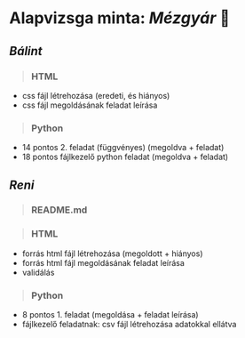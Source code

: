 # **Alapvizsga minta:** *Mézgyár* 🍯
## ***Bálint*** 
>###  HTML
* css fájl létrehozása (eredeti, és hiányos)
* css fájl megoldásának feladat leírása
>###  Python
* 14 pontos 2. feladat (függvényes) (megoldva + feladat)
* 18 pontos fájlkezelő python feladat (megoldva + feladat)

## ***Reni***
>### README.md

>###  HTML
* forrás html fájl létrehozása (megoldott + hiányos)
* forrás html fájl megoldásának feladat leírása
* validálás
>###  Python
* 8 pontos 1. feladat (megoldása + feladat leírása)
* fájlkezelő feladatnak: csv fájl létrehozása adatokkal ellátva
